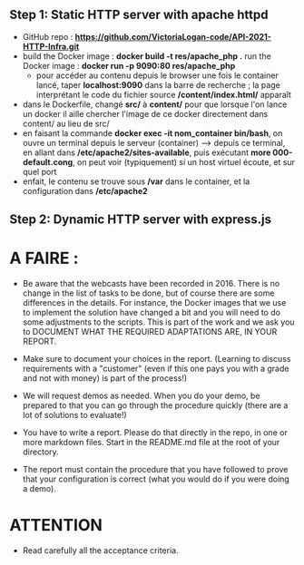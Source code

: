 ## Step 1: Static HTTP server with apache httpd

* GitHub repo : **https://github.com/VictoriaLogan-code/API-2021-HTTP-Infra.git**
* build the Docker image : **docker build -t res/apache_php .**
   run the Docker image   : **docker run -p 9090:80 res/apache_php**
   * pour accéder au contenu depuis le browser une fois le container lancé, taper **localhost:9090** dans la barre de recherche ; la page interprétant le code du fichier source **/content/index.html/** apparaît
* dans le Dockerfile, changé **src/** à **content/** pour que lorsque l'on lance un docker il aille chercher l'image de ce docker directement dans content/ au lieu de src/
* en faisant la commande **docker exec -it nom_container bin/bash**, on ouvre un terminal depuis le serveur (container)
--> depuis ce terminal, en allant dans **/etc/apache2/sites-available**, puis exécutant **more 000-default.cong**, on peut voir (typiquement) si un host virtuel écoute, et sur quel port
* enfait, le contenu se trouve sous **/var** dans le container, et la configuration dans **/etc/apache2**


## Step 2: Dynamic HTTP server with express.js






# A FAIRE : 

- Be aware that the webcasts have been recorded in 2016. There is no change in the list of tasks to be done, but of course there are some differences in the details. For instance, the Docker images that we use to implement the solution have changed a bit and you will need to do some adjustments to the scripts. This is part of the work and we ask you to DOCUMENT WHAT THE REQUIRED ADAPTATIONS ARE, IN YOUR REPORT.

- Make sure to document your choices in the report. (Learning to discuss requirements with a "customer" (even if this one pays you with a grade and not with money) is part of the process!)

- We will request demos as needed. When you do your demo, be prepared to that you can go through the procedure quickly (there are a lot of solutions to evaluate!)

- You have to write a report. Please do that directly in the repo, in one or more markdown files. Start in the README.md file at the root of your directory.

- The report must contain the procedure that you have followed to prove that your configuration is correct (what you would do if you were doing a demo).

# ATTENTION 

- Read carefully all the acceptance criteria.


